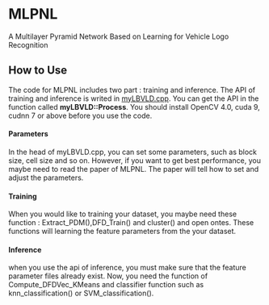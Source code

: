 # MLPNL
A Multilayer Pyramid Network Based on Learning for Vehicle Logo Recognition

## How to Use
The code for MLPNL includes two part : training and inference. The API of training and inference is writed in [myLBVLD.cpp](https://github.com/HFUT-VL/MLPNL/blob/master/code/myLBVLD.cpp). You can get the API in the function called **myLBVLD::Process**. You should install OpenCV 4.0, cuda 9, cudnn 7 or above before you use the code.

#### Parameters
In the head of myLBVLD.cpp, you can set some parameters, such as block size, cell size and so on. However, if you want to get best performance, you maybe need to read the paper of MLPNL. The paper will tell how to set and adjust the parameters.

#### Training 
When you would like to training your dataset, you maybe need these function : Extract_PDM(),DFD_Train() and cluster() and open ontes. These functions will learning the feature parameters from the your dataset. 

#### Inference
when you use the api of inference, you must make sure that the feature parameter files already exist. Now, you need the function of  Compute_DFDVec_KMeans and classifier function such as knn_classification() or SVM_classification().

